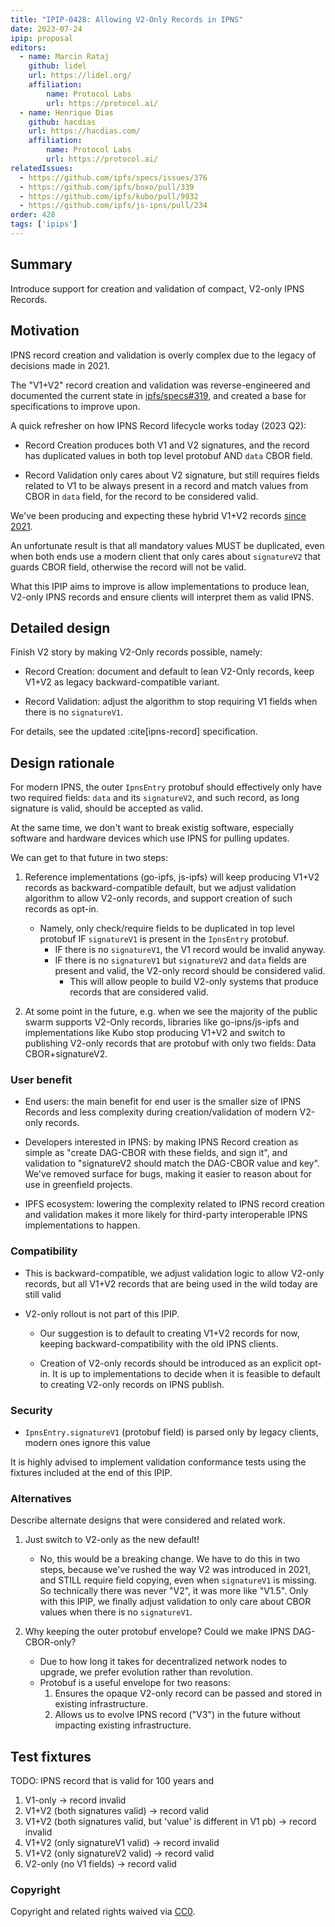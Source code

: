 ```yaml
---
title: "IPIP-0428: Allowing V2-Only Records in IPNS"
date: 2023-07-24
ipip: proposal
editors:
  - name: Marcin Rataj
    github: lidel
    url: https://lidel.org/
    affiliation:
        name: Protocol Labs
        url: https://protocol.ai/
  - name: Henrique Dias
    github: hacdias
    url: https://hacdias.com/
    affiliation:
        name: Protocol Labs
        url: https://protocol.ai/
relatedIssues:
  - https://github.com/ipfs/specs/issues/376
  - https://github.com/ipfs/boxo/pull/339
  - https://github.com/ipfs/kubo/pull/9932
  - https://github.com/ipfs/js-ipns/pull/234
order: 428
tags: ['ipips']
---
```


## Summary

Introduce support for creation and validation of compact, V2-only IPNS Records.

## Motivation

IPNS record creation and validation is overly complex due to the legacy of
decisions made in 2021.

The "V1+V2" record creation and validation was reverse-engineered and documented
the current state in [ipfs/specs#319](https://github.com/ipfs/specs/pull/319),
and created a base for specifications to improve upon.

A quick refresher on how IPNS Record lifecycle works today (2023 Q2):

- Record Creation produces both V1 and V2 signatures, and the record has
  duplicated values in both top level protobuf AND `data` CBOR field.

- Record Validation only cares about V2 signature, but still requires fields
  related to V1 to be always present in a record and match values from CBOR in
  `data` field, for the record to be considered valid.

We've been producing and expecting these hybrid V1+V2 records [since 2021](https://github.com/ipfs/js-ipns/pull/121).

An unfortunate result is that all mandatory values MUST be duplicated, even
when both ends use a modern client that only cares about `signatureV2` that
guards CBOR field, otherwise the record will not be valid.

What this IPIP aims to improve is allow implementations to produce lean,
V2-only IPNS records and ensure clients will interpret them as valid IPNS.

## Detailed design

Finish V2 story by making V2-Only records possible, namely:

- Record Creation: document and default to lean V2-Only records, keep V1+V2 as legacy
  backward-compatible variant.

- Record Validation: adjust the algorithm to stop requiring V1 fields when there is no
  `signatureV1`.

For details, see the updated :cite[ipns-record] specification.

## Design rationale

For modern IPNS, the outer `IpnsEntry` protobuf should effectively only have
two required fields: `data` and its `signatureV2`, and such record, as long
signature is valid, should be accepted as valid.

At the same time, we don't want to break existig software, especially software
and hardware devices which use IPNS for pulling updates.

We can get to that future in two steps:

1. Reference implementations (go-ipfs, js-ipfs) will keep producing V1+V2
   records as backward-compatible default, but we adjust validation algorithm
   to allow V2-only records, and support creation of such records as opt-in.
   - Namely, only check/require fields to be duplicated in top level protobuf IF
     `signatureV1` is present in the `IpnsEntry` protobuf.
     - IF there is no `signatureV1`, the V1 record would be invalid anyway.
     - IF there is no `signatureV1` but `signatureV2` and `data` fields
       are present and valid, the V2-only record should be considered valid.
        - This will allow people to build V2-only systems that produce records that
          are considered valid.

2. At some point in the future, e.g. when we see the majority of the public
   swarm supports V2-Only records, libraries like go-ipns/js-ipfs and
   implementations like Kubo stop producing V1+V2 and switch to publishing
   V2-only records that are protobuf with only two fields: Data
   CBOR+signatureV2.

### User benefit

- End users: the main benefit for end user is the smaller size of IPNS Records and
  less complexity during creation/validation of modern V2-only records.

- Developers interested in IPNS: by making IPNS Record creation as simple as
  "create DAG-CBOR with these fields, and sign it", and validation to
  "signatureV2 should match the DAG-CBOR value and key". We've removed surface
  for bugs, making it easier to reason about for use in greenfield projects.

- IPFS ecosystem: lowering the complexity related to IPNS record creation and
  validation makes it more likely for third-party interoperable IPNS
  implementations to happen.

### Compatibility

- This is backward-compatible, we adjust validation logic to allow V2-only
  records, but all V1+V2 records that are being used in the wild today are
  still valid

- V2-only rollout is not part of this IPIP.
  - Our suggestion is to default to creating V1+V2 records for now, keeping
    backward-compatibility with the old IPNS clients.

  - Creation of V2-only records should be introduced as an explicit opt-in. It
    is up to implementations to decide when it is feasible to default to
    creating V2-only records on IPNS publish.

### Security

- `IpnsEntry.signatureV1` (protobuf field) is parsed only by legacy clients, modern ones ignore this value

It is highly advised to implement validation conformance tests using the fixtures
included at the end of this IPIP.

### Alternatives

Describe alternate designs that were considered and related work.

1. Just switch to V2-only as the new default!
   - No, this would be a breaking change. We have to do this in two steps,
     because we've rushed the way V2 was introduced in 2021, and STILL require
     field copying, even when `signatureV1` is missing. So technically there
     was never "V2", it was more like "V1.5". Only with this IPIP, we finally
     adjust validation to only care about CBOR values when there is no
     `signatureV1`.

2. Why keeping the outer protobuf envelope? Could we make IPNS DAG-CBOR-only?
   - Due to how long it takes for decentralized network nodes to upgrade, we prefer evolution rather than revolution.
   - Protobuf is a useful envelope for two reasons:
     1. Ensures the opaque V2-only record can be passed and stored in existing infrastructure.
     2. Allows us to evolve IPNS record ("V3") in the future without impacting existing infrastructure.

## Test fixtures

TODO: IPNS record that is valid for 100 years and

1. V1-only → record invalid
1. V1+V2 (both signatures valid) → record valid
1. V1+V2 (both signatures valid, but 'value' is different in V1 pb) → record invalid
1. V1+V2 (only signatureV1 valid) → record invalid
1. V1+V2 (only signatureV2 valid) → record valid
1. V2-only (no V1 fields) → record valid

### Copyright

Copyright and related rights waived via [CC0](https://creativecommons.org/publicdomain/zero/1.0/).
